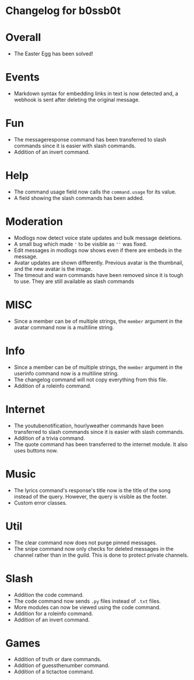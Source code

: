 # Changelog for b0ssb0t #

# Overall #
+ The Easter Egg has been solved!

# Events #
+ Markdown syntax for embedding links in text is now detected and, a webhook is sent after deleting the original message.

# Fun #
+ The messageresponse command has been transferred to slash commands since it is easier with slash commands.
+ Addition of an invert command.

# Help #
+ The command usage field now calls the `command.usage` for its value.
+ A field showing the slash commands has been added.

# Moderation #
+ Modlogs now detect voice state updates and bulk message deletions.
+ A small bug which made `'` to be visible as `''` was fixed.
+ Edit messages in modlogs now shows even if there are embeds in the message.
+ Avatar updates are shown differently. Previous avatar is the thumbnail, and the new avatar is the image.
+ The timeout and warn commands have been removed since it is tough to use. They are still available as slash commands

# MISC #
+ Since a member can be of multiple strings, the `member` argument in the avatar command now is a multiline string.

# Info #
+ Since a member can be of multiple strings, the `member` argument in the userinfo command now is a multiline string.
+ The changelog command will not copy everything from this file.
+ Addition of a roleinfo command.

# Internet #
+ The youtubenotification, hourlyweather commands have been transferred to slash commands since it is easier with slash commands.
+ Addition of a trivia command.
+ The quote command has been transferred to the internet module. It also uses buttons now.

# Music #
+ The lyrics command's response's title now is the title of the song instead of the query. However, the query is visible as the footer.
+ Custom error classes.

# Util #
+ The clear command now does not purge pinned messages.
+ The snipe command now only checks for deleted messages in the channel rather than in the guild. This is done to protect private channels. 

# Slash #
+ Addition the code command.
+ The code command now sends `.py` files instead of `.txt` files.
+ More modules can now be viewed using the code command.
+ Addition for a roleinfo command.
+ Addition of an invert command.

# Games #
+ Addition of truth or dare commands.
+ Addition of guessthenumber command.
+ Addition of a tictactoe command.

